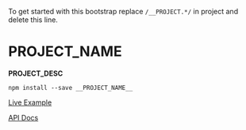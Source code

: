 To get started with this bootstrap replace `/__PROJECT.*/` in project and delete this line.

# __PROJECT_NAME__

<!--
[![Try __PROJECT_NAME__ on RunKit](https://badge.runkitcdn.com/__PROJECT_NAME__.svg](https://npm.runkit.com/__PROJECT_NAME__)
[![Version](https://img.shields.io/npm/v/__PROJECT_NAME__.svg)](https://www.npmjs.org/package/__PROJECT_NAME__)
[![Node.js](https://img.shields.io/node/v/__PROJECT_NAME__.svg)](https://www.npmjs.org/package/__PROJECT_NAME__)
[![License](https://img.shields.io/npm/l/__PROJECT_NAME__.svg)](__PROJECT_GH_URL__)
[![GitHub issues](https://img.shields.io/github/issues/__PROJECT_GH_USER__/__PROJECT_NAME__.svg)](__PROJECT_GH_URL__)
[![GitHub pull requests](https://img.shields.io/github/issues-pr/__PROJECT_GH_USER__/__PROJECT_NAME__.svg)](__PROJECT_GH_URL__)

[![David](https://img.shields.io/david/__PROJECT_GH_USER__/__PROJECT_NAME__.svg)](__PROJECT_GH_URL__)

[![Codecov](https://img.shields.io/codecov/c/github/__PROJECT_GH_USER__/__PROJECT_NAME__.svg)](https://codecov.io/gh/__PROJECT_GH_USER__/__PROJECT_NAME__)
[![Travis](https://img.shields.io/travis/__PROJECT_TRAVIS_USER__/__PROJECT_NAME__.svg)](__PROJECT_GH_URL__)

... http://shields.io
-->

__PROJECT_DESC__


`npm install --save __PROJECT_NAME__`


[Live Example](docs/index.html)

[API Docs](docs/api/)
